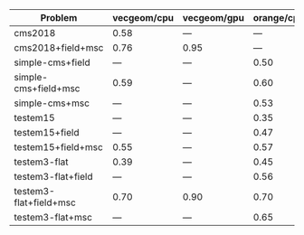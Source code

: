 | Problem                | vecgeom/cpu | vecgeom/gpu | orange/cpu | orange/gpu |
| ---------------------- | ----------- | ----------- | ---------- | ---------- |
| cms2018                |        0.58 |           — |          — |          — |
| cms2018+field+msc      |        0.76 |        0.95 |          — |          — |
| simple-cms+field       |           — |           — |       0.50 |          — |
| simple-cms+field+msc   |        0.59 |           — |       0.60 |          — |
| simple-cms+msc         |           — |           — |       0.53 |          — |
| testem15               |           — |           — |       0.35 |          — |
| testem15+field         |           — |           — |       0.47 |       0.56 |
| testem15+field+msc     |        0.55 |           — |       0.57 |          — |
| testem3-flat           |        0.39 |           — |       0.45 |          — |
| testem3-flat+field     |           — |           — |       0.56 |          — |
| testem3-flat+field+msc |        0.70 |        0.90 |       0.70 |       0.79 |
| testem3-flat+msc       |           — |           — |       0.65 |          — |
